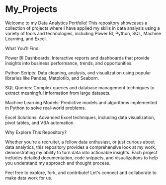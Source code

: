 # My_Projects
Welcome to my Data Analytics Portfolio! This repository showcases a collection of projects where I have applied my skills in data analysis using a variety of tools and technologies, including Power BI, Python, SQL, Machine Learning, and Excel.

What You'll Find:

Power BI Dashboards:
Interactive reports and dashboards that provide insights into business performance, trends, and opportunities.

Python Scripts: 
Data cleaning, analysis, and visualization using popular libraries like Pandas, Matplotlib, and Seaborn.

SQL Queries: 
Complex queries and database management techniques to extract meaningful information from large datasets.

Machine Learning Models: 
Predictive models and algorithms implemented in Python to solve real-world problems.

Excel Solutions: 
Advanced Excel techniques, including data visualization, pivot tables, and VBA automation.

Why Explore This Repository?

Whether you're a recruiter, a fellow data enthusiast, or just curious about data analytics, this repository provides a comprehensive look at my work, demonstrating my ability to turn data into actionable insights. Each project includes detailed documentation, code snippets, and visualizations to help you understand my approach and thought process.

Feel free to explore, fork, and contribute! Let's connect and collaborate to make data work for us.
